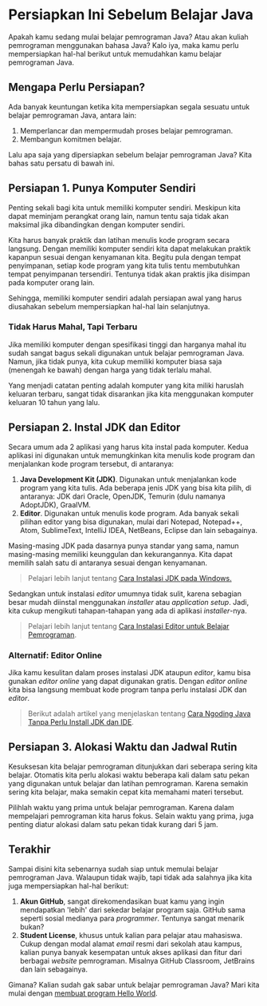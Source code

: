 # Persiapkan Ini Sebelum Belajar Java

Apakah kamu sedang mulai belajar pemrograman Java? Atau akan kuliah pemrograman menggunakan bahasa Java? Kalo iya, maka kamu perlu mempersiapkan hal-hal berikut untuk memudahkan kamu belajar pemrograman Java.

## Mengapa Perlu Persiapan?

Ada banyak keuntungan ketika kita mempersiapkan segala sesuatu untuk belajar pemrograman Java, antara lain:

1. Memperlancar dan mempermudah proses belajar pemrograman.
2. Membangun komitmen belajar.

Lalu apa saja yang dipersiapkan sebelum belajar pemrograman Java? Kita bahas satu persatu di bawah ini.

## Persiapan 1. Punya Komputer Sendiri

Penting sekali bagi kita untuk memiliki komputer sendiri. Meskipun kita dapat meminjam perangkat orang lain, namun tentu saja tidak akan maksimal jika dibandingkan dengan komputer sendiri. 

Kita harus banyak praktik dan latihan menulis kode program secara langsung. Dengan memiliki komputer sendiri kita dapat melakukan praktik kapanpun sesuai dengan kenyamanan kita. Begitu pula dengan tempat penyimpanan, setiap kode program yang kita tulis tentu membutuhkan tempat penyimpanan tersendiri. Tentunya tidak akan praktis jika disimpan pada komputer orang lain.

Sehingga, memiliki komputer sendiri adalah persiapan awal yang harus diusahakan sebelum mempersiapkan hal-hal lain selanjutnya.

### Tidak Harus Mahal, Tapi Terbaru

Jika memiliki komputer dengan spesifikasi tinggi dan harganya mahal itu sudah sangat bagus sekali digunakan untuk belajar pemrograman Java. Namun, jika tidak punya, kita cukup memiliki komputer biasa saja (menengah ke bawah) dengan harga yang tidak terlalu mahal.

Yang menjadi catatan penting adalah komputer yang kita miliki haruslah keluaran terbaru, sangat tidak disarankan jika kita menggunakan komputer keluaran 10 tahun yang lalu. 

## Persiapan 2. Instal JDK dan Editor 

Secara umum ada 2 aplikasi yang harus kita instal pada komputer. Kedua aplikasi ini digunakan untuk memungkinkan kita menulis kode program dan menjalankan kode program tersebut, di antaranya:

1. **Java Development Kit (JDK)**. Digunakan untuk menjalankan kode program yang kita tulis. Ada beberapa jenis JDK yang bisa kita pilih, di antaranya: JDK dari Oracle, OpenJDK, Temurin (dulu namanya AdoptJDK), GraalVM.
2. **Editor**. Digunakan untuk menulis kode program. Ada banyak sekali pilihan editor yang bisa digunakan, mulai dari Notepad, Notepad++, Atom, SublimeText, IntelliJ IDEA, NetBeans, Eclipse dan lain sebagainya.

Masing-masing JDK pada dasarnya punya standar yang sama, namun masing-masing memiliki keunggulan dan kekurangannya. Kita dapat memilih salah satu di antaranya sesuai dengan kenyamanan.

> Pelajari lebih lanjut tentang [Cara Instalasi JDK pada Windows.](02-cara-instalasi-jdk-pada-windows.md) 

Sedangkan untuk instalasi *editor* umumnya tidak sulit, karena sebagian besar mudah diinstal menggunakan *installer* atau *application setup*. Jadi, kita cukup mengikuti tahapan-tahapan yang ada di aplikasi *installer*-nya.

> Pelajari lebih lanjut tentang [Cara Instalasi Editor untuk Belajar Pemrograman](03-cara-instalasi-editor-untuk-belajar-pemrograman.md).

### Alternatif: Editor Online

Jika kamu kesulitan dalam proses instalasi JDK ataupun *editor*, kamu bisa gunakan *editor online* yang dapat digunakan gratis. Dengan *editor online* kita bisa langsung membuat kode program tanpa perlu instalasi JDK dan *editor*.

> Berikut adalah artikel yang menjelaskan tentang [Cara Ngoding Java Tanpa Perlu Install JDK dan IDE](04-cara-ngoding-java-tanpa-instal-jdk-dan-ide.md).

## Persiapan 3. Alokasi Waktu dan Jadwal Rutin

Kesuksesan kita belajar pemrograman ditunjukkan dari seberapa sering kita belajar. Otomatis kita perlu alokasi waktu beberapa kali dalam satu pekan yang digunakan untuk belajar dan latihan pemrograman. Karena semakin sering kita belajar, maka semakin cepat kita memahami materi tersebut.

Pilihlah waktu yang prima untuk belajar pemrograman. Karena dalam mempelajari pemrograman kita harus fokus. Selain waktu yang prima, juga penting diatur alokasi dalam satu pekan tidak kurang dari 5 jam.

## Terakhir

Sampai disini kita sebenarnya sudah siap untuk memulai belajar pemrograman Java. Walaupun tidak wajib, tapi tidak ada salahnya jika kita juga mempersiapkan hal-hal berikut:

1. **Akun GitHub**, sangat direkomendasikan buat kamu yang ingin mendapatkan 'lebih' dari sekedar belajar program saja. GitHub sama seperti sosial medianya para *programmer*. Tentunya sangat menarik bukan?
2. **Student License**, khusus untuk kalian para pelajar atau mahasiswa. Cukup dengan modal alamat *email* resmi dari sekolah atau kampus, kalian punya banyak kesempatan untuk akses aplikasi dan fitur dari berbagai *website* pemrograman. Misalnya GitHub Classroom, JetBrains dan lain sebagainya.

Gimana? Kalian sudah gak sabar untuk belajar pemrograman Java? Mari kita mulai dengan [membuat program Hello World](05-cara-membuat-program-hello-world-menggunakan-java.md).